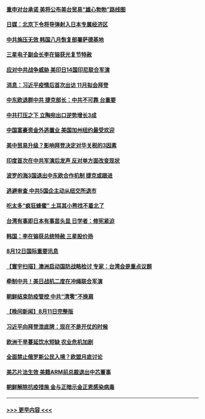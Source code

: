 #### [重申对台承诺 美将公布美台贸易“雄心勃勃”路线图](../pages/prog202/a103501052.md?t=08130551) 
#### [日媒：北京下令将导弹射入日本专属经济区](../pages/prog202/a103501055.md?t=08130551) 
#### [中共施压无效 韩国八月恢复部署萨德基地](../pages/prog202/a103500962.md?t=08130551) 
#### [三星电子副会长李在镕获光复节特赦](../pages/prog202/a103500959.md?t=08130551) 
#### [应对中共战争威胁 美印日14国印尼联合军演](../pages/prog202/a103500987.md?t=08130551) 
#### [消息：习近平疫情后首次出访 11月拟会拜登](../pages/prog202/a103500933.md?t=08130551) 
#### [中东欧退群中共 捷克部长：中共不可靠 台重要](../pages/prog202/a103500970.md?t=08130551) 
#### [中共打压之下 立陶宛出口逆势增长3成](../pages/prog202/a103500943.md?t=08130551) 
#### [中国富豪资金外逃置业 美国加州纽约最受欢迎](../pages/prog202/a103500922.md?t=08130551) 
#### [美中贸易升级？影响拜登决定对华关税的3因素](../pages/prog202/a103500838.md?t=08130551) 
#### [印度首次在中共军演后发声 反对单方面改变现状](../pages/prog202/a103500809.md?t=08130551) 
#### [波罗的海3国退出中东欧合作机制 捷克或跟进](../pages/prog202/a103500787.md?t=08130551) 
#### [逃避审查 中共5国企主动从纽交所退市](../pages/prog202/a103500782.md?t=08130551) 
#### [吃太多“疯狂蜂蜜” 土耳其小熊找不着北了](../pages/prog202/a103500697.md?t=08130551) 
#### [台湾有事即日本有事苗头显 日学者：修宪紧迫](../pages/prog202/a103500680.md?t=08130551) 
#### [韩国：李在镕获总统特赦 三星股价扬](../pages/prog202/a103500667.md?t=08130551) 
#### [8月12日国际重要讯息](../pages/prog202/a103500665.md?t=08130551) 
#### [【寰宇扫描】澳洲启动国防战略检讨 专家：台湾会是重点议题](../pages/prog202/a103500518.md?t=08130551) 
#### [牵制中共！美日战机二度在冲绳联合军演](../pages/prog202/a103500509.md?t=08130551) 
#### [朝鲜结束防疫管控 中共“清零”不换肩](../pages/prog202/a103500499.md?t=08130551) 
#### [【晚间新闻】8月11日完整版](../pages/prog202/a103500478.md?t=08130551) 
#### [习近平向拜登泄底牌：现在不是开仗的时候](../pages/prog202/a103500450.md?t=08130551) 
#### [欧洲干旱蔓延饮水短缺 农业危机加剧](../pages/prog202/a103500332.md?t=08130551) 
#### [全面禁止俄罗斯公民入境？欧盟月底讨论](../pages/prog202/a103500354.md?t=08130551) 
#### [美芯片法生效 美籍ARM前总裁退出中芯董事](../pages/prog202/a103500190.md?t=08130551) 
#### [朝鲜解除抗疫措施 金与正暗示金正恩感染病毒](../pages/prog202/a103500128.md?t=08130551) 

----
#### [ >>> 更早内容 <<< ](../indexes/prog202-earlier.md)
